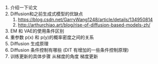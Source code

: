 1. 介绍一下论文
2. Diffusion和之前生成式模型的优缺点  
   1. https://blog.csdn.net/GarryWang1248/article/details/134950814
   2. http://arthurchiao.art/blog/rise-of-diffusion-based-models-zh/
4. EM 和 VAE的使用条件区别
5. 重参数  p(x) 和 p(y)的概率密度之间的关系
6. Diffusion 生成原理
7. Diffusion 条件控制有哪些 (DIT 有增加的一些条件控制原理)
8. 训练更新的具体步骤 从梯度的角度 梯度更新
